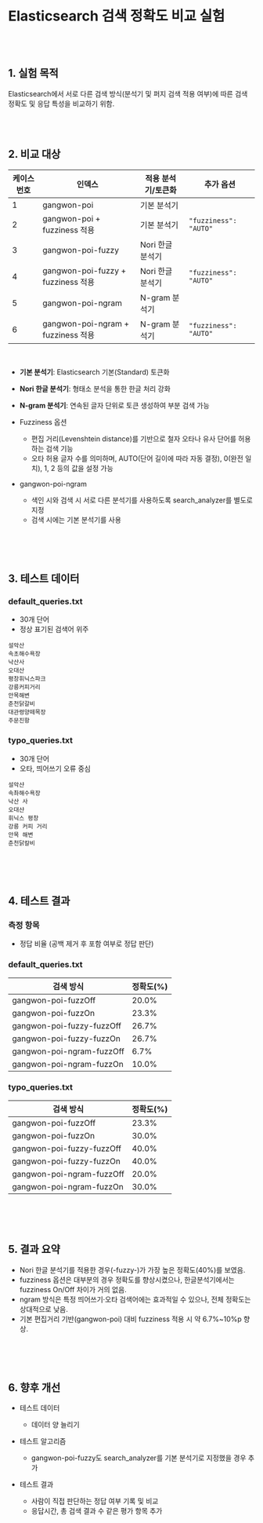 # Elasticsearch 검색 정확도 비교 실험

<br/>
<br/>

## 1. 실험 목적
Elasticsearch에서 서로 다른 검색 방식(분석기 및 퍼지 검색 적용 여부)에 따른 검색 정확도 및 응답 특성을 비교하기 위함.

<br/>
<br/>

## 2. 비교 대상

| 케이스 번호 | 인덱스 | 적용 분석기/토큰화 | 추가 옵션 |
|-------------|--------|--------------------|-----------|
| 1 | gangwon-poi | 기본 분석기 |  |
| 2 | gangwon-poi + fuzziness 적용 | 기본 분석기 | `"fuzziness": "AUTO"` |
| 3 | gangwon-poi-fuzzy | Nori 한글 분석기 |  |
| 4 | gangwon-poi-fuzzy + fuzziness 적용 | Nori 한글 분석기 | `"fuzziness": "AUTO"` |
| 5 | gangwon-poi-ngram | N-gram 분석기 |  |
| 6 | gangwon-poi-ngram + fuzziness 적용 | N-gram 분석기 | `"fuzziness": "AUTO"` |

<br/>

- **기본 분석기**: Elasticsearch 기본(Standard) 토큰화
- **Nori 한글 분석기**: 형태소 분석을 통한 한글 처리 강화
- **N-gram 분석기**: 연속된 글자 단위로 토큰 생성하여 부분 검색 가능

- Fuzziness 옵션
  - 편집 거리(Levenshtein distance)를 기반으로 철자 오타나 유사 단어를 허용하는 검색 기능
  - 오타 허용 글자 수를 의미하며, AUTO(단어 길이에 따라 자동 결정), 0(완전 일치), 1, 2 등의 값을 설정 가능

- gangwon-poi-ngram
  - 색인 시와 검색 시 서로 다른 분석기를 사용하도록 search_analyzer를 별도로 지정
  - 검색 시에는 기본 분석기를 사용


<br/>
<br/>
<br/>


## 3. 테스트 데이터

### default_queries.txt
  - 30개 단어  
  - 정상 표기된 검색어 위주

```
설악산
속초해수욕장
낙산사
오대산
평창휘닉스파크
강릉커피거리
안목해변
춘천닭갈비
대관령양떼목장
주문진항
```

### typo_queries.txt
  - 30개 단어  
  - 오타, 띄어쓰기 오류 중심

```
설악샨
속촤해수욕장
낙산 사
오대샨
휘닉스 평창
강릉 커피 거리
안목 해변
춘천닭칼비
```

<br/>
<br/>
<br/>


## 4. 테스트 결과

### 측정 항목
* 정답 비율 (공백 제거 후 포함 여부로 정답 판단)

### default_queries.txt

| 검색 방식                     | 정확도(%) |
| ------------------------- | ------ |
| gangwon-poi-fuzzOff       | 20.0%  |
| gangwon-poi-fuzzOn        | 23.3%  |
| gangwon-poi-fuzzy-fuzzOff | 26.7%  |
| gangwon-poi-fuzzy-fuzzOn  | 26.7%  |
| gangwon-poi-ngram-fuzzOff | 6.7%   |
| gangwon-poi-ngram-fuzzOn  | 10.0%  |


### typo_queries.txt

| 검색 방식                     | 정확도(%)    |
| ------------------------- | --------- |
| gangwon-poi-fuzzOff       | 23.3%     |
| gangwon-poi-fuzzOn        | 30.0%     |
| gangwon-poi-fuzzy-fuzzOff | 40.0% |
| gangwon-poi-fuzzy-fuzzOn  | 40.0% |
| gangwon-poi-ngram-fuzzOff | 20.0%     |
| gangwon-poi-ngram-fuzzOn  | 30.0%     |


<br/>
<br/>
<br/>

## 5. 결과 요약
* Nori 한글 분석기를 적용한 경우(-fuzzy-)가 가장 높은 정확도(40%)를 보였음.
* fuzziness 옵션은 대부분의 경우 정확도를 향상시켰으나, 한글분석기에서는 fuzziness On/Off 차이가 거의 없음.
* ngram 방식은 특정 띄어쓰기·오타 검색어에는 효과적일 수 있으나, 전체 정확도는 상대적으로 낮음.
* 기본 편집거리 기반(gangwon-poi) 대비 fuzziness 적용 시 약 6.7%~10%p 향상.

<br/>
<br/>
<br/>

## 6. 향후 개선
* 테스트 데이터
  * 데이터 양 늘리기

* 테스트 알고리즘
  * gangwon-poi-fuzzy도 search_analyzer를 기본 분석기로 지정했을 경우 추가

* 테스트 결과
  * 사람이 직접 판단하는 정답 여부 기록 및 비교
  * 응답시간, 총 검색 결과 수 같은 평가 항목 추가